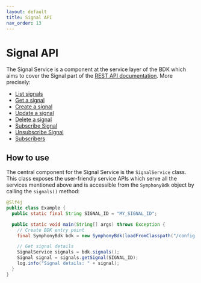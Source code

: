 ```yaml
---
layout: default
title: Signal API
nav_order: 13
---
```


# Signal API

The Signal Service is a component at the service layer of the BDK which aims to cover the Signal part of the [REST API documentation](https://developers.symphony.com/restapi/reference).
More precisely:
* [List signals](https://developers.symphony.com/restapi/reference#list-signals)
* [Get a signal](https://developers.symphony.com/restapi/reference#get-signal)
* [Create a signal](https://developers.symphony.com/restapi/reference#create-signal)
* [Update a signal](https://developers.symphony.com/restapi/reference#update-signal)
* [Delete a signal](https://developers.symphony.com/restapi/reference#delete-signal)
* [Subscribe Signal](https://developers.symphony.com/restapi/reference#subscribe-signal)
* [Unsubscribe Signal](https://developers.symphony.com/restapi/reference#unsubscribe-signal)
* [Subscribers](https://developers.symphony.com/restapi/reference#subscribers)


## How to use
The central component for the Signal Service is the `SignalService` class.
This class exposes the user-friendly service APIs which serve all the services mentioned above
and is accessible from the `SymphonyBdk` object by calling the `signals()` method:

```java
@Slf4j
public class Example {
  public static final String SIGNAL_ID = "MY_SIGNAL_ID";

  public static void main(String[] args) throws Exception {
    // Create BDK entry point
    final SymphonyBdk bdk = new SymphonyBdk(loadFromClasspath("/config.yaml"));

    // Get signal details
    SignalService signals = bdk.signals();
    Signal signal = signals.getSignal(SIGNAL_ID);
    log.info("Signal details: " + signal);
  }
}
```
